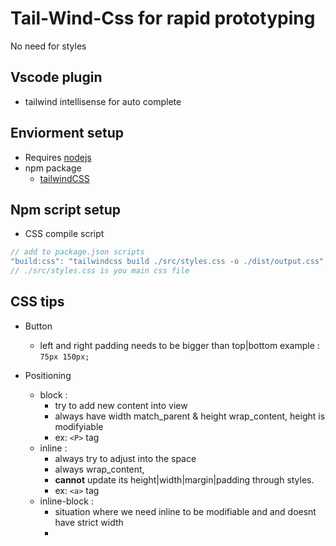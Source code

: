 # Tail-Wind-Css for rapid prototyping
No need for styles

## Vscode plugin
* tailwind intellisense for auto complete

## Enviorment setup
* Requires [nodejs](https://nodejs.org/en)
* npm package
  * [tailwindCSS](https://tailwindcss.com/docs/installation)

## Npm script setup
- CSS compile script 
```javascript
// add to package.json scripts
"build:css": "tailwindcss build ./src/styles.css -o ./dist/output.css",
// ./src/styles.css is you main css file
```

## CSS tips
* Button
  * left and right padding needs to be bigger than top|bottom example : `75px 150px;`

* Positioning 
  * block :
    *  try to add new content into view
    *  always have width match_parent & height wrap_content, height is modifyiable
    *  ex: `<P>` tag
  * inline :
    * always try to adjust into the space 
    * always wrap_content, 
    * **cannot** update its height|width|margin|padding through styles. 
    * ex: `<a>` tag
  * inline-block :
    * situation where we need inline to be modifiable and and doesnt have strict width
    * 



